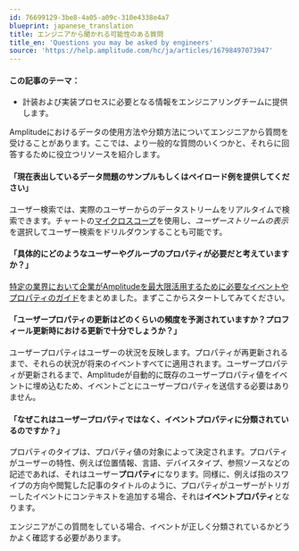 ```yaml
---
id: 76699129-3be8-4a05-a09c-310e4338e4a7
blueprint: japanese_translation
title: エンジニアから聞かれる可能性のある質問
title_en: 'Questions you may be asked by engineers'
source: 'https://help.amplitude.com/hc/ja/articles/16798497073947'
---
```

#### この記事のテーマ：

* 計装および実装プロセスに必要となる情報をエンジニアリングチームに提供します。

Amplitudeにおけるデータの使用方法や分類方法についてエンジニアから質問を受けることがあります。ここでは、より一般的な質問のいくつかと、それらに回答するために役立つリソースを紹介します。

#### 「現在表出しているデータ問題のサンプルもしくはペイロード例を提供してください」

ユーザー検索では、実際のユーザーからのデータストリームをリアルタイムで検索できます。チャートの[マイクロスコープ](/docs/analytics/microscope)を使用し、*ユーザーストリームの表示*を選択してユーザー検索をドリルダウンすることも可能です。

#### 「具体的にどのようなユーザーやグループのプロパティが必要だと考えていますか？」

[特定の業界において企業がAmplitudeを最大限活用するために必要なイベントやプロパティのガイド](/docs/get-started/select-events)をまとめました。まずここからスタートしてみてください。

#### 「ユーザープロパティの更新はどのくらいの頻度を予測されていますか？プロフィール更新時における更新で十分でしょうか？」

ユーザープロパティはユーザーの状況を反映します。プロパティが再更新されるまで、それらの状況が将来のイベントすべてに適用されます。ユーザープロパティが更新されるまで、Amplitudeが自動的に既存のユーザープロパティ値をイベントに埋め込むため、イベントごとにユーザープロパティを送信する必要はありません。

#### 「なぜこれはユーザープロパティではなく、イベントプロパティに分類されているのですか？」

プロパティのタイプは、プロパティ値の対象によって決定されます。プロパティがユーザーの特性、例えば位置情報、言語、デバイスタイプ、参照ソースなどの記述であれば、それはユーザー**プロパティ**になります。同様に、例えば指のスワイプの方向や閲覧した記事のタイトルのように、プロパティがユーザーがトリガーしたイベントにコンテキストを追加する場合、それは**イベントプロパティ**となります。

エンジニアがこの質問をしている場合、イベントが正しく分類されているかどうかよく確認する必要があります。
